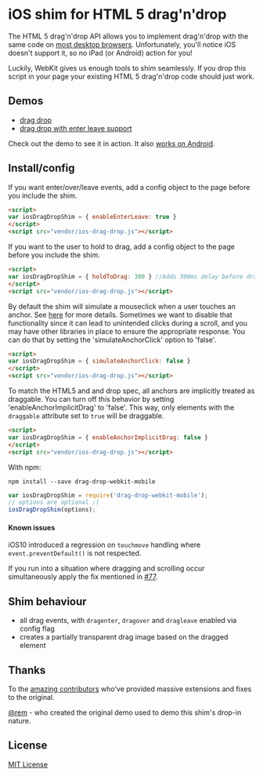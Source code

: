# iOS shim for HTML 5 drag'n'drop

The HTML 5 drag'n'drop API allows you to implement drag'n'drop
with the same code on [most desktop browsers](http://caniuse.com/#search=drag). Unfortunately, you'll notice iOS doesn't support it, so no iPad (or Android) action for you!

Luckily, WebKit gives us enough tools to shim seamlessly. If you drop
this script in your page your existing HTML 5 drag'n'drop code should
just work.

## Demos

- [drag drop](http://timruffles.github.io/ios-html5-drag-drop-shim/demo/)
- [drag drop with enter leave support](http://timruffles.github.io/ios-html5-drag-drop-shim/enter-leave/)

Check out the demo to see it in action. It also [works on Android](https://twitter.com/TheFabulousMac/status/765913850151567360).

## Install/config

If you want enter/over/leave events, add a config object to the page before you include the shim.

```html
<script>
var iosDragDropShim = { enableEnterLeave: true }
</script>
<script src="vendor/ios-drag-drop.js"></script>
```
If you want to the user to hold to drag, add a config object to the page before you include the shim.

```html
<script>
var iosDragDropShim = { holdToDrag: 300 } //Adds 300ms delay before draging
</script>
<script src="vendor/ios-drag-drop.js"></script>
```

By default the shim will simulate a mouseclick when a user touches an anchor.  See [here](https://www.html5rocks.com/en/mobile/touchandmouse/#toc-1) for more details.  Sometimes we want to disable that functionality since it can lead to unintended clicks during a scroll, and you may have other libraries in place to ensure the appropriate response. You can do that by setting the 'simulateAnchorClick' option to 'false'.

```html
<script>
var iosDragDropShim = { simulateAnchorClick: false }
</script>
<script src="vendor/ios-drag-drop.js"></script>
```

To match the HTML5 and and drop spec, all anchors are implicitly treated as draggable. You can turn off this behavior by setting 'enableAnchorImplicitDrag' to 'false'.  This way, only elements with the `draggable` attribute set to `true` will be draggable.

```html
<script>
var iosDragDropShim = { enableAnchorImplicitDrag: false }
</script>
<script src="vendor/ios-drag-drop.js"></script>
```

With npm:
```shell
npm install --save drag-drop-webkit-mobile
```

```javascript
var iosDragDropShim = require('drag-drop-webkit-mobile');
// options are optional ;)
iosDragDropShim(options);
```

#### Known issues

iOS10 introduced a regression on `touchmove` handling where `event.preventDefault()` is not respected.

If you run into a situation where dragging and scrolling occur simultaneously apply the fix mentioned in [#77](https://github.com/timruffles/ios-html5-drag-drop-shim/issues/77).

## Shim behaviour

- all drag events, with `dragenter`, `dragover` and `dragleave` enabled via config flag
- creates a partially transparent drag image based on the dragged element

## Thanks

To the [amazing contributors](https://github.com/timruffles/ios-html5-drag-drop-shim/graphs/contributors) who've provided massive extensions and fixes to the original.

<a href="http://twitter.com/rem">@rem</a> - who created the original demo used to demo this shim's
drop-in nature.

## License

[MIT License](LICENSE)
